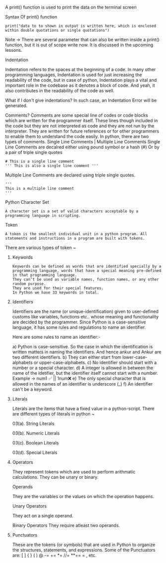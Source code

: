 A print() function is used to print the data on the terminal screen

Syntax Of print() function

    print("data to to shown in output is written here, which is enclosed within double quotations or single quotations")

Note -> There are several parameter that can also be written inside a print() function, but it is out of scope write now. It is discussed in the upcoming lessons.

Indentation

Indentation refers to the spaces at the beginning of a code. In many other programming languages, Indentation is used for just increasing the readability of the code, but in case of python, Indentation plays a vital and important role in the codebase as it denotes a block of code. And yeah, it also contributes in the readability of the code as well.

What if I don't give indentations?
In such case, an Indentation Error will be generated.

Comments?
Comments are some special line of codes or code blocks which are written for the programmer itself. These lines though included in the code but they are not interpreted as code and they are not run by the interpreter. They are written for future references or for other programmers to enable them to understand the code easily.
In python, there are two types of comments.
Single Line Comments | Multiple Line Comments
Single Line Comments are decalred either using pound symbol or a hash (#) Or by a pair of triple single quotes

    # This is a single line comment
    ''' This is also a single line comment '''

Multiple Line Comments are declared using triple single quotes.

    ''' 
    This is a multiple line comment
    '''

Python Character Set

    A character set is a set of valid characters acceptable by a programming language in scripting.

Token

    A token is the smallest individual unit in a python program. All statements and instructions in a program are built with tokens.

There are various types of token ~

01. Keywords

        Keywords can be defined as words that are identified specially by a programming language, words that have a special meaning pre-defined in that programming language. 
        They can’t be used as variable names, function names, or any other random purpose. 
        They are used for their special features. 
        In Python we have 33 keywords in total.

02. Identifiers

    Identifiers are the name (or unique-identification) given to user-defined customs like variables, functions etc.. whose meaning and functionality are decided by the programmer.
    Since Python is a case-sensitive language, it has some rules and regulations to name an identifier. 
    
    Here are some rules to name an identifier:-

    a) Python is case-sensitive. So the case in which the identification is written matters in naming the identifiers. And hence ankur and Ankur are two different identifiers.
    b) They can either start from lower-case-alphabets or upper-case-alphabets. 
    c) No identifier should start with a number or a special character.
    d) A integer is allowed in between the name of the idetifier, but the identifier itself cannot start with a number.
        Example -> num1 ✅ || 1num❌
    e) The only special character that is allowed in the names of an identifier is underscore (_)
    f) An identifier can't be a keyword.

03. Literals

    Literals are the items that have a fixed value in a python-script.
    There are different types of literals in python ~ 

    03(a). String Literals
    
    03(b). Numeric Literals
    
    03(c). Boolean Literals
    
    03(d). Special Literals

04. Operators

    They represent tokens which are used to perform arithmatic calculations.
    They can be unary or binary.

    Operands 

    They are the variables or the values on which the operation happens.
    
    Unary Operators

    They act on a single operand.

    Binary Operators
    They require atleast two operands.

05. Punctuators

    These are the tokens (or symbols) that are used in Python to organize the structures, statements, and expressions. 
    Some of the Punctuators are: [ ] { } ( ) @  -=  +=  *=  //=  **==  = , etc.

<!-- Variables & Their Declaration

    Variables are containers for storing values belonging to a data type.
    Since python is dynamically type, we need not to declare the type of the data type that variable is going to store (the thing we do in languages like C!).

    To decalre a variable, we first write the name or unique-identification of that variable followed by a equal to sign and then the value that we want to store.
Example -:
    <var-name> = value
Note -> The values should only be assigned from the rigt side. -->

